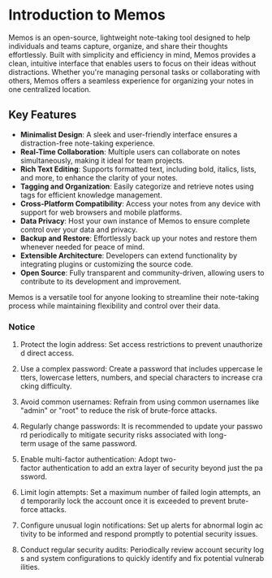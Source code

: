 # Introduction to Memos

Memos is an open-source, lightweight note-taking tool designed to help individuals and teams capture, organize, and share their thoughts effortlessly. Built with simplicity and efficiency in mind, Memos provides a clean, intuitive interface that enables users to focus on their ideas without distractions. Whether you're managing personal tasks or collaborating with others, Memos offers a seamless experience for organizing your notes in one centralized location.

## Key Features

- **Minimalist Design**: A sleek and user-friendly interface ensures a distraction-free note-taking experience.
- **Real-Time Collaboration**: Multiple users can collaborate on notes simultaneously, making it ideal for team projects.
- **Rich Text Editing**: Supports formatted text, including bold, italics, lists, and more, to enhance the clarity of your notes.
- **Tagging and Organization**: Easily categorize and retrieve notes using tags for efficient knowledge management.
- **Cross-Platform Compatibility**: Access your notes from any device with support for web browsers and mobile platforms.
- **Data Privacy**: Host your own instance of Memos to ensure complete control over your data and privacy.
- **Backup and Restore**: Effortlessly back up your notes and restore them whenever needed for peace of mind.
- **Extensible Architecture**: Developers can extend functionality by integrating plugins or customizing the source code.
- **Open Source**: Fully transparent and community-driven, allowing users to contribute to its development and improvement.

Memos is a versatile tool for anyone looking to streamline their note-taking process while maintaining flexibility and control over their data.

### Notice

1.  Protect the login address: Set access restrictions to prevent unauthorized direct access.
    
2.  Use a complex password: Create a password that includes uppercase letters, lowercase letters, numbers, and special characters to increase cracking difficulty.
    
3.  Avoid common usernames: Refrain from using common usernames like "admin" or "root" to reduce the risk of brute-force attacks.
    
4.  Regularly change passwords: It is recommended to update your password periodically to mitigate security risks associated with long-term usage of the same password.
    
5.  Enable multi-factor authentication: Adopt two-factor authentication to add an extra layer of security beyond just the password.
    
6.  Limit login attempts: Set a maximum number of failed login attempts, and temporarily lock the account once it is exceeded to prevent brute-force attacks.
    
7.  Configure unusual login notifications: Set up alerts for abnormal login activity to be informed and respond promptly to potential security issues.
    
8.  Conduct regular security audits: Periodically review account security logs and system configurations to quickly identify and fix potential vulnerabilities.
        